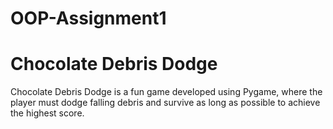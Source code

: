 # OOP-Assignment1
# Chocolate Debris Dodge

Chocolate Debris Dodge is a fun game developed using Pygame, where the player must dodge falling debris and survive as long as possible to achieve the highest score.

